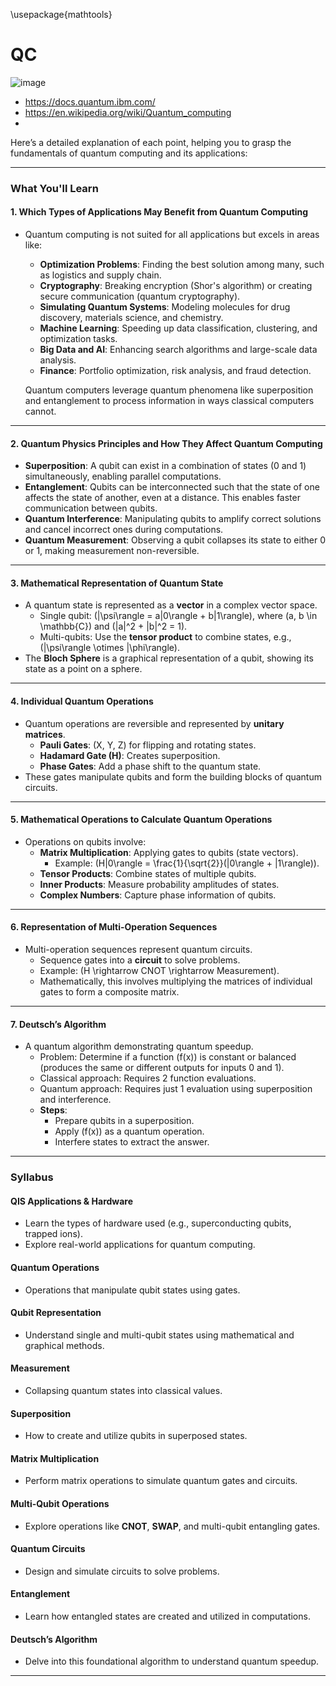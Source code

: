 \usepackage{mathtools}

# QC

![image](https://github.com/user-attachments/assets/5af79c13-5937-42fe-a2ef-f174a366eff9)


- https://docs.quantum.ibm.com/
- https://en.wikipedia.org/wiki/Quantum_computing
- 




Here’s a detailed explanation of each point, helping you to grasp the fundamentals of quantum computing and its applications:

---

### **What You'll Learn**

#### **1. Which Types of Applications May Benefit from Quantum Computing**
- Quantum computing is not suited for all applications but excels in areas like:
  - **Optimization Problems**: Finding the best solution among many, such as logistics and supply chain.
  - **Cryptography**: Breaking encryption (Shor's algorithm) or creating secure communication (quantum cryptography).
  - **Simulating Quantum Systems**: Modeling molecules for drug discovery, materials science, and chemistry.
  - **Machine Learning**: Speeding up data classification, clustering, and optimization tasks.
  - **Big Data and AI**: Enhancing search algorithms and large-scale data analysis.
  - **Finance**: Portfolio optimization, risk analysis, and fraud detection.
  
  Quantum computers leverage quantum phenomena like superposition and entanglement to process information in ways classical computers cannot.

---

#### **2. Quantum Physics Principles and How They Affect Quantum Computing**
- **Superposition**: A qubit can exist in a combination of states (0 and 1) simultaneously, enabling parallel computations.
- **Entanglement**: Qubits can be interconnected such that the state of one affects the state of another, even at a distance. This enables faster communication between qubits.
- **Quantum Interference**: Manipulating qubits to amplify correct solutions and cancel incorrect ones during computations.
- **Quantum Measurement**: Observing a qubit collapses its state to either 0 or 1, making measurement non-reversible.

---

#### **3. Mathematical Representation of Quantum State**
- A quantum state is represented as a **vector** in a complex vector space.
  - Single qubit: \(|\psi\rangle = a|0\rangle + b|1\rangle\), where \(a, b \in \mathbb{C}\) and \(|a|^2 + |b|^2 = 1\).
  - Multi-qubits: Use the **tensor product** to combine states, e.g., \(|\psi\rangle \otimes |\phi\rangle\).
- The **Bloch Sphere** is a graphical representation of a qubit, showing its state as a point on a sphere.

---

#### **4. Individual Quantum Operations**
- Quantum operations are reversible and represented by **unitary matrices**.
  - **Pauli Gates**: \(X, Y, Z\) for flipping and rotating states.
  - **Hadamard Gate (H)**: Creates superposition.
  - **Phase Gates**: Add a phase shift to the quantum state.
- These gates manipulate qubits and form the building blocks of quantum circuits.

---

#### **5. Mathematical Operations to Calculate Quantum Operations**
- Operations on qubits involve:
  - **Matrix Multiplication**: Applying gates to qubits (state vectors).
    - Example: \(H|0\rangle = \frac{1}{\sqrt{2}}(|0\rangle + |1\rangle)\).
  - **Tensor Products**: Combine states of multiple qubits.
  - **Inner Products**: Measure probability amplitudes of states.
  - **Complex Numbers**: Capture phase information of qubits.

---

#### **6. Representation of Multi-Operation Sequences**
- Multi-operation sequences represent quantum circuits.
  - Sequence gates into a **circuit** to solve problems.
  - Example: \(H \rightarrow CNOT \rightarrow Measurement\).
  - Mathematically, this involves multiplying the matrices of individual gates to form a composite matrix.

---

#### **7. Deutsch’s Algorithm**
- A quantum algorithm demonstrating quantum speedup.
  - Problem: Determine if a function \(f(x)\) is constant or balanced (produces the same or different outputs for inputs 0 and 1).
  - Classical approach: Requires 2 function evaluations.
  - Quantum approach: Requires just 1 evaluation using superposition and interference.
  - **Steps**:
    - Prepare qubits in a superposition.
    - Apply \(f(x)\) as a quantum operation.
    - Interfere states to extract the answer.

---

### **Syllabus**

#### **QIS Applications & Hardware**
- Learn the types of hardware used (e.g., superconducting qubits, trapped ions).
- Explore real-world applications for quantum computing.

#### **Quantum Operations**
- Operations that manipulate qubit states using gates.

#### **Qubit Representation**
- Understand single and multi-qubit states using mathematical and graphical methods.

#### **Measurement**
- Collapsing quantum states into classical values.

#### **Superposition**
- How to create and utilize qubits in superposed states.

#### **Matrix Multiplication**
- Perform matrix operations to simulate quantum gates and circuits.

#### **Multi-Qubit Operations**
- Explore operations like **CNOT**, **SWAP**, and multi-qubit entangling gates.

#### **Quantum Circuits**
- Design and simulate circuits to solve problems.

#### **Entanglement**
- Learn how entangled states are created and utilized in computations.

#### **Deutsch’s Algorithm**
- Delve into this foundational algorithm to understand quantum speedup.

--- 
